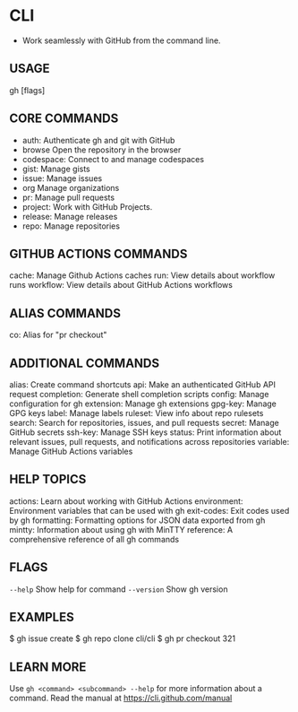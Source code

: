 # CLI
- Work seamlessly with GitHub from the command line.

## USAGE
  gh <command> <subcommand> [flags]

## CORE COMMANDS
  - auth:     Authenticate gh and git with GitHub
  - browse     Open the repository in the browser
  - codespace:   Connect to and manage codespaces
  - gist:       Manage gists
  - issue:       Manage issues
  - org    Manage organizations
  - pr:         Manage pull requests
  - project:    Work with GitHub Projects.
  - release:    Manage releases
  - repo:      Manage repositories

## GITHUB ACTIONS COMMANDS
  cache:       Manage Github Actions caches
  run:         View details about workflow runs
  workflow:    View details about GitHub Actions workflows

## ALIAS COMMANDS
  co:          Alias for "pr checkout"

## ADDITIONAL COMMANDS
  alias:       Create command shortcuts
  api:         Make an authenticated GitHub API request
  completion:  Generate shell completion scripts
  config:      Manage configuration for gh
  extension:   Manage gh extensions
  gpg-key:     Manage GPG keys
  label:       Manage labels
  ruleset:     View info about repo rulesets
  search:      Search for repositories, issues, and pull requests
  secret:      Manage GitHub secrets
  ssh-key:     Manage SSH keys
  status:      Print information about relevant issues, pull requests, and notifications across repositories
  variable:    Manage GitHub Actions variables

## HELP TOPICS
  actions:     Learn about working with GitHub Actions
  environment: Environment variables that can be used with gh
  exit-codes:  Exit codes used by gh
  formatting:  Formatting options for JSON data exported from gh
  mintty:      Information about using gh with MinTTY
  reference:   A comprehensive reference of all gh commands

## FLAGS
  `--help`      Show help for command
  `--version`   Show gh version

## EXAMPLES
  $ gh issue create
  $ gh repo clone cli/cli
  $ gh pr checkout 321

## LEARN MORE
  Use `gh <command> <subcommand> --help` for more information about a command.
  Read the manual at https://cli.github.com/manual